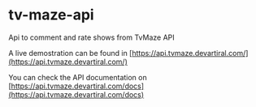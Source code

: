 # tv-maze-api

Api to comment and rate shows from TvMaze API

A live demostration can be found in [https://api.tvmaze.devartiral.com/](https://api.tvmaze.devartiral.com/)

You can check the API documentation on [https://api.tvmaze.devartiral.com/docs](https://api.tvmaze.devartiral.com/docs)
